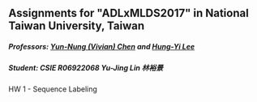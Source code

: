 ## Assignments for "ADLxMLDS2017" in National Taiwan University, Taiwan
##### Professors: [Yun-Nung (Vivian) Chen](http://vivianchen.idv.tw/) and [Hung-Yi Lee](http://speech.ee.ntu.edu.tw/~tlkagk/)
##### Student: CSIE R06922068 Yu-Jing Lin 林裕景

HW 1 - Sequence Labeling
